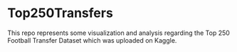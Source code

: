 # Top250Transfers
This repo represents some visualization and analysis regarding the Top 250 Football Transfer Dataset which was uploaded on Kaggle. 
